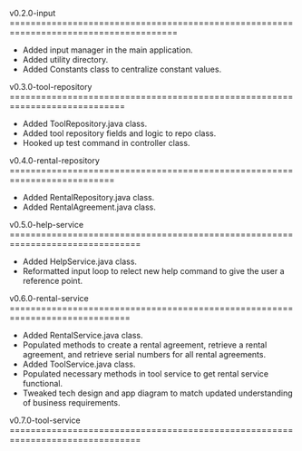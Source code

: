 v0.2.0-input ======================================================================================
- Added input manager in the main application.
- Added utility directory.
- Added Constants class to centralize constant values.

v0.3.0-tool-repository ============================================================================
- Added ToolRepository.java class.
- Added tool repository fields and logic to repo class.
- Hooked up test command in controller class.

v0.4.0-rental-repository ==========================================================================
- Added RentalRepository.java class.
- Added RentalAgreement.java class.

v0.5.0-help-service ===============================================================================
- Added HelpService.java class.
- Reformatted input loop to relect new help command to give the user a reference point.

v0.6.0-rental-service =============================================================================
- Added RentalService.java class.
- Populated methods to create a rental agreement, retrieve a rental agreement, and retrieve serial numbers for all rental agreements.
- Added ToolService.java class.
- Populated necessary methods in tool service to get rental service functional.
- Tweaked tech design and app diagram to match updated understanding of business requirements.

v0.7.0-tool-service ===============================================================================